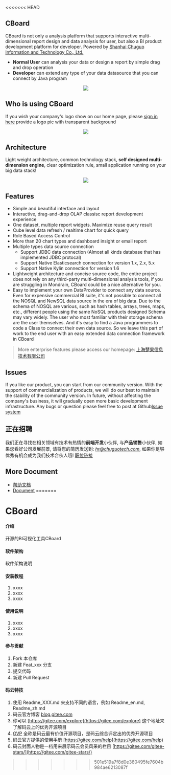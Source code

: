<<<<<<< HEAD
## CBoard
CBoard is not only a analysis platform that supports interactive multi-dimensional report design and data analysis for user, but also a BI product development platform for developer.
Powered by [Shanhai Chuguo Information and Technology Co., Ltd.](http://www.chuguotech.com/)
- **Normal User** can analysis your data or design a report by simple drag and drop operation
- **Developer** can extend any type of your data datasource that you can connect by Java program

<div style="text-align:center">
  <img class="img-responsive" src="https://user-images.githubusercontent.com/6037522/42865027-ef625120-8a9a-11e8-9982-50630902d263.png"  />
</div>

## Who is using CBoard
If you wish your company's logo show on our home page, please [sign in here](https://github.com/TuiQiao/CBoard/issues/122) provide a logo pic with transparent background
<div style="text-align:center">
  <img class="img-responsive" src="https://user-images.githubusercontent.com/6037522/42865039-fd217ad4-8a9a-11e8-9762-d6ded70dc843.png"  />
</div>

## Architecture
Light weight architecture, common technology stack, **self designed multi-dimension engine**, clear optimization rule, small application running on your big data stack!
<div style="text-align:center">
  <img class="img-responsive" src="https://user-images.githubusercontent.com/6037522/42865071-0c268402-8a9b-11e8-81b3-53fe8020bb17.png"  />
</div>


## Features

* Simple and beautiful interface and layout
* Interactive, drag-and-drop OLAP classisc report development experience
* One dataset, multiple report widgets. Maximize reuse query result
* Cube level data refresh / realtime chart for quick query
* Role Based Access Control
* More than 20 chart types and dashboard insight or email report
* Multiple types data source connection
  * Support JDBC data connection (Almost all kinds database that has implemented JDBC protocal)
  * Support Native Elasticsearch connection for version 1.x, 2.x, 5.x
  * Support Native Kylin connection for version 1.6
* Lightweight architecture and concise source code, the entire project does not rely on any third-party multi-dimensional analysis tools, if you are struggling in Mondrain, CBoard could be a nice alternative for you.
* Easy to implement your own DataProvider to connect any data source. Even for expensive commercial BI suite, it's not possible to connect all the NOSQL and NewSQL data source in the era of big data. Due to the schema of NOSQL are various, such as hash tables, arrays, trees, maps, etc., different people using the same NoSQL products designed Schema may vary widely. The user who most familiar with their storage schema are the user themselves. And it's easy to find a Java programmers to code a Class to connect their own data source. So we leave this part of work to the end user with an easy extended data connection framework in CBoard

> More enterprise features please access our homepage: [上海楚果信息技术有限公司](http://www.chuguotech.com/)


## Issues

If you like our product, you can start from our community version. With the support of commercialization of products, we will do our best to maintain the stability of the community version.
In future, without affecting the company's business, it will gradually open more basic development infrastructure.
Any bugs or question please feel free to post at Github[Issue system](https://github.com/TuiQiao/CBoard/issues)

## 正在招聘
我们正在寻找在相关领域有技术有热情的**前端开发**小伙伴, 与**产品销售**小伙伴, 如果您看好公司发展前景, 请将您的简历发送到: *hr@chuguotech.com*, 如果你足够优秀有机会成为我们技术合伙人哦!
[职位链接](http://www.chuguotech.com/2)

## More Document
- [帮助文档](http://peter_zhang921.gitee.io/cboard_docsify/#/zh-cn/)
- [Document](https://tuiqiao.github.io/CBoardDoc/#/en-us/)
=======
# CBoard

#### 介绍
开源的BI可视化工具CBoard

#### 软件架构
软件架构说明


#### 安装教程

1. xxxx
2. xxxx
3. xxxx

#### 使用说明

1. xxxx
2. xxxx
3. xxxx

#### 参与贡献

1. Fork 本仓库
2. 新建 Feat_xxx 分支
3. 提交代码
4. 新建 Pull Request


#### 码云特技

1. 使用 Readme\_XXX.md 来支持不同的语言，例如 Readme\_en.md, Readme\_zh.md
2. 码云官方博客 [blog.gitee.com](https://blog.gitee.com)
3. 你可以 [https://gitee.com/explore](https://gitee.com/explore) 这个地址来了解码云上的优秀开源项目
4. [GVP](https://gitee.com/gvp) 全称是码云最有价值开源项目，是码云综合评定出的优秀开源项目
5. 码云官方提供的使用手册 [https://gitee.com/help](https://gitee.com/help)
6. 码云封面人物是一档用来展示码云会员风采的栏目 [https://gitee.com/gitee-stars/](https://gitee.com/gitee-stars/)
>>>>>>> 501e519a7f8d0e360495fe7604b984ae6213087f
